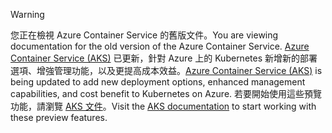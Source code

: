 > [!WARNING]
> <span data-ttu-id="6669f-101">您正在檢視 Azure Container Service 的舊版文件。</span><span class="sxs-lookup"><span data-stu-id="6669f-101">You are viewing documentation for the old version of the Azure Container Service.</span></span> <span data-ttu-id="6669f-102">[Azure Container Service (AKS)](../articles/aks/intro-kubernetes.md) 已更新，針對 Azure 上的 Kubernetes 新增新的部署選項、增強管理功能，以及更提高成本效益。</span><span class="sxs-lookup"><span data-stu-id="6669f-102">[Azure Container Service (AKS)](../articles/aks/intro-kubernetes.md) is being updated to add new deployment options, enhanced management capabilities, and cost benefit to Kubernetes on Azure.</span></span> <span data-ttu-id="6669f-103">若要開始使用這些預覽功能，請瀏覽 [AKS 文件](../articles/aks/intro-kubernetes.md)。</span><span class="sxs-lookup"><span data-stu-id="6669f-103">Visit the [AKS documentation](../articles/aks/intro-kubernetes.md) to start working with these preview features.</span></span>   
>
>
